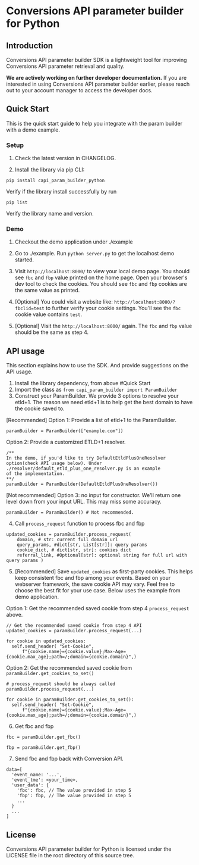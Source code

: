 # Conversions API parameter builder for Python

## Introduction

Conversions API parameter builder SDK is a lightweight tool for improving
Conversions API parameter retrieval and quality.

**We are actively working on further developer documentation.** If you are
interested in using Conversions API parameter builder earlier, please reach out
to your account manager to access the developer docs.

## Quick Start

This is the quick start guide to help you integrate with the param builder with
a demo example.

### Setup

1. Check the latest version in CHANGELOG.

2. Install the library via pip CLI:

```
pip install capi_param_builder_python
```

Verify if the library install successfully by run

```
pip list
```

Verify the library name and version.

### Demo

1. Checkout the demo application under ./example

2. Go to ./example. Run `python server.py` to get the localhost demo started.

3. Visit `http://localhost:8000/` to view your local demo page. You should see
   `fbc` and `fbp` value printed on the home page. Open your browser's dev tool
   to check the cookies. You should see `fbc` and `fbp` cookies are the same
   value as printed.
4. [Optional] You could visit a website like:
   `http://localhost:8000/?fbclid=test` to further verify your cookie settings.
   You'll see the `fbc` cookie value contains `test`.
5. [Optional] Visit the `http://localhost:8000/` again. The `fbc` and `fbp`
   value should be the same as step 4.

## API usage

This section explains how to use the SDK. And provide suggestions on the API
usage.

1. Install the library dependency, from above #Quick Start
2. Import the class as `from capi_param_builder import ParamBuilder`
3. Construct your ParamBuilder. We provide 3 options to resolve your etld+1. The
   reason we need etld+1 is to help get the best domain to have the cookie saved
   to.

[Recommended] Option 1: Provide a list of etld+1 to the ParamBuilder.

```
paramBuilder = ParamBuilder(["example.com"])
```

Option 2: Provide a customized ETLD+1 resolver.

```
/**
In the demo, if you'd like to try DefaultEtldPlusOneResolver
option(check API usage below). Under ./resolver/default_etld_plus_one_resolver.py is an example
of the implementation.
**/
paramBuilder = ParamBuilder(DefaultEtldPlusOneResolver())
```

[Not recommended] Option 3: no input for constructor. We'll return one level
down from your input URL. This may miss some accuracy.

```
paramBuilder = ParamBuilder() # Not recommended.
```

4. Call `process_request` function to process fbc and fbp

```
updated_cookies = paramBuilder.process_request(
    domain, # str: current full domain url
    query_params, #dict[str, List[str]]: query params
    cookie_dict, # dict[str, str]: cookies dict
    referral_link, #Optional[str]: optional string for full url with query params )
```

5. [Recommended] Save `updated_cookies` as first-party cookies. This helps keep
   consistent fbc and fbp among your events. Based on your webserver framework,
   the save cookie API may vary. Feel free to choose the best fit for your use
   case. Below uses the example from demo application.

Option 1: Get the recommended saved cookie from step 4 `process_request` above.

```
// Get the recommended saved cookie from step 4 API
updated_cookies = paramBuilder.process_request(...)

for cookie in updated_cookies:
  self.send_header( "Set-Cookie",
      f"{cookie.name}={cookie.value};Max-Age={cookie.max_age};path=/;domain={cookie.domain}",)
```

Option 2: Get the recommended saved cookie from
`paramBuilder.get_cookies_to_set()`

```
# process_request should be always called
paramBuilder.process_request(...)

for cookie in paramBuilder.get_cookies_to_set():
  self.send_header( "Set-Cookie",
      f"{cookie.name}={cookie.value};Max-Age={cookie.max_age};path=/;domain={cookie.domain}",)
```

6. Get fbc and fbp

```
fbc = paramBuilder.get_fbc()
```

```
fbp = paramBuilder.get_fbp()
```

7. Send fbc and fbp back with Conversion API.

```
data=[
  'event_name: '...',
  'event_tme': <your_time>,
  'user_data': {
    'fbc': fbc, // The value provided in step 5
    'fbp': fbp, // The value provided in step 5
    ...
  }
  ...
]
```

## License

Conversions API parameter builder for Python is licensed under the LICENSE file
in the root directory of this source tree.

